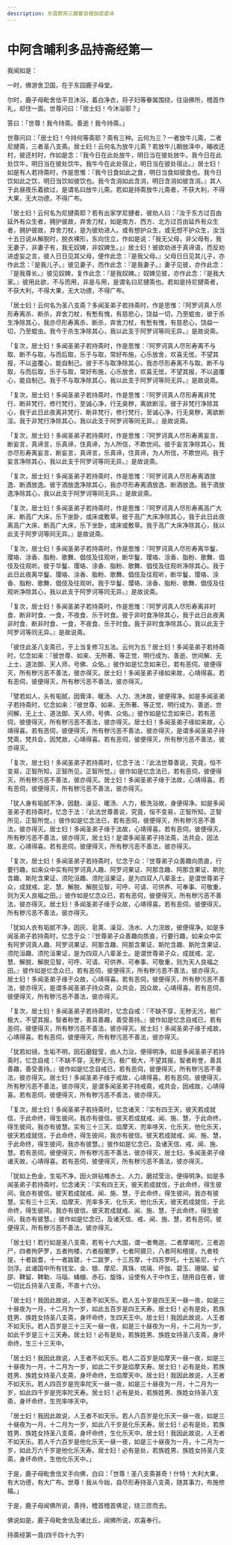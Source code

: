 ```yaml
---
description: 东晋罽宾三藏瞿昙僧伽提婆译
---
```


# 中阿含晡利多品持斋经第一

我闻如是：

一时，佛游舍卫国，在于东园鹿子母堂。

尔时，鹿子母毗舍佉平旦沐浴，着白净衣，将子妇等眷属围绕，往诣佛所，稽首作礼，却住一面。世尊问曰：「居士妇！今沐浴耶？」

答曰：「世尊！我今持斋。善逝！我今持斋。」

世尊问曰：「居士妇！今持何等斋耶？斋有三种。云何为三？一者放牛儿斋，二者尼揵斋，三者圣八支斋。居士妇！云何名为放牛儿斋？若放牛儿朝放泽中，晡收还村，彼还村时，作如是念：『我今日在此处放牛，明日当在彼处放牛。我今日在此处饮牛，明日当在彼处饮牛。我牛今在此处宿止，明日当在彼处宿止。』居士妇！如是有人若持斋时，作是思惟：『我今日食如此之食，明日当食如彼食也。我今日饮如此之饮，明日当饮如彼饮也。我今含消如此含消，明日含消如彼含消。』其人于此昼夜乐着欲过，是谓名曰放牛儿斋。若如是持斋放牛儿斋者，不获大利，不得大果，无大功德，不得广布。

「居士妇！云何名为尼揵斋耶？若有出家学尼揵者，彼劝人曰：『汝于东方过百由延外有众生者，拥护彼故，弃舍刀杖，如是南方、西方、北方过百由延外有众生者，拥护彼故，弃舍刀杖，是为彼劝进人。或有想护众生，或无想不护众生，汝当十五日说从解脱时，脱衣裸形，东向住立，作如是说：「我无父母，非父母有，我无妻子，非妻子有，我无奴婢，非奴婢生。」』居士妇！彼欲劝进于真谛语，而反劝进虚妄之言，彼人日日见其父母，便作此念：『是我父母。』父母日日见其儿子，亦作此念：『是我儿子。』彼见妻子，而作此念：『是我妻子。』妻子见彼，亦作此念：『是我尊长。』彼见奴婢，复作此念：『是我奴婢。』奴婢见彼，亦作此念：『是我大家。』彼用此欲，不与而用，非是与用，是谓名曰尼揵斋也。若如是持尼揵斋者，不获大利，不得大果，无大功德，不得广布。

「居士妇！云何名为圣八支斋？多闻圣弟子若持斋时，作是思惟：『阿罗诃真人尽形寿离杀、断杀，弃舍刀杖，有慙有愧，有慈悲心，饶益一切，乃至蜫虫，彼于杀生净除其心，我亦尽形寿离杀、断杀，弃舍刀杖，有慙有愧，有慈悲心，饶益一切，乃至蜫虫。我今于杀生净除其心，我以此支于阿罗诃等同无异。』是故说斋。

「复次，居士妇！多闻圣弟子若持斋时，作是思惟：『阿罗诃真人尽形寿离不与取、断不与取，与而后取，乐于与取，常好布施，心乐放舍，欢喜无恡，不望其报，不以盗覆心，能自制己。彼于不与取净除其心，我亦尽形寿离不与取、断不与取，与而后取，乐于与取，常好布施，心乐放舍，欢喜无恡，不望其报，不以盗覆心，能自制己。我于不与取净除其心，我以此支于阿罗诃等同无异。』是故说斋。

「复次，居士妇！多闻圣弟子若持斋时，作是思惟：『阿罗诃真人尽形寿离非梵行、断非梵行，修行梵行，至诚心净，行无臭秽，离欲断淫。彼于非梵行净除其心，我于此日此夜离非梵行、断非梵行，修行梵行，至诚心净，行无臭秽，离欲断淫。我于非梵行净除其心，我以此支于阿罗诃等同无异。』是故说斋。

「复次，居士妇！多闻圣弟子若持斋时，作是思惟：『阿罗诃真人尽形寿离妄言、断妄言，真谛言，乐真谛，住真谛，为人所信，不欺世间。彼于妄言净除其心，我亦尽形寿离妄言、断妄言，真谛言，乐真谛，住真谛，为人所信，不欺世间。我于妄言净除其心，我以此支于阿罗诃等同无异。』是故说斋。

「复次，居士妇！多闻圣弟子若持斋时，作是思惟：『阿罗诃真人尽形寿离酒放逸、断酒放逸。彼于酒放逸净除其心，我亦尽形寿离酒放逸、断酒放逸。我于酒放逸净除其心，我以此支于阿罗诃等同无异。』是故说斋。

「复次，居士妇！多闻圣弟子若持斋时，作是思惟：『阿罗诃真人尽形寿离高广大床、断高广大床，乐下坐卧，或床或敷草。彼于高广大床净除其心，我于此日此夜离高广大床、断高广大床，乐下坐卧，或床或敷草。我于高广大床净除其心，我以此支于阿罗诃等同无异。』是故说斋。

「复次，居士妇！多闻圣弟子若持斋时，作是思惟：『阿罗诃真人尽形寿离华鬘、璎珞、涂香、脂粉、歌舞、倡伎及往观听，断华鬘、璎珞、涂香、脂粉、歌舞、倡伎及往观听。彼于华鬘、璎珞、涂香、脂粉、歌舞、倡伎及往观听净除其心。我于此日此夜离华鬘、璎珞、涂香、脂粉、歌舞、倡伎及往观听，断华鬘、璎珞、涂香、脂粉、歌舞、倡伎及往观听。我于华鬘、璎珞、涂香、脂粉、歌舞、倡伎及往观听净除其心，我以此支于阿罗诃等同无异。』是故说斋。

「复次，居士妇！多闻圣弟子若持斋时，作是思惟：『阿罗诃真人尽形寿离非时食、断非时食、一食，不夜食、乐于时食。彼于非时食净除其心，我于此日此夜离非时食、断非时食、一食，不夜食、乐于时食。我于非时食净除其心，我以此支于阿罗诃等同无异。』是故说斋。

「彼住此圣八支斋已，于上当复修习五法。云何为五？居士妇！多闻圣弟子若持斋时，忆念如来：『彼世尊、如来、无所著、等正觉、明行成为、善逝、世间解、无上士、道法御、天人师，号佛、众佑。』彼作如是忆念如来已，若有恶伺，彼便得灭，所有秽污恶不善法，彼亦得灭。居士妇！多闻圣弟子缘如来故，心靖得喜。若有恶伺，彼便得灭，所有秽污恶不善法，彼亦得灭。

「譬若如人，头有垢腻，因膏泽、暖汤、人力、洗沐故，彼便得净。如是多闻圣弟子若持斋时，忆念如来：『彼世尊、如来、无所著、等正觉、明行成为、善逝、世间解、无上士、道法御、天人师，号佛、众佑。』彼作如是忆念如来已，若有恶伺，彼便得灭，所有秽污恶不善法，彼亦得灭。居士妇！多闻圣弟子缘如来故，心靖得喜。若有恶伺，彼便得灭，所有秽污恶不善法，彼亦得灭，是谓多闻圣弟子持梵斋，梵共会，因梵故，心靖得喜。若有恶伺，彼便得灭，所有秽污恶不善法，彼亦得灭。

「复次，居士妇！多闻圣弟子若持斋时，忆念于法：『此法世尊善说，究竟，恒不变易，正智所知，正智所见，正智所觉。』彼作如是忆念法已，若有恶伺，彼便得灭，所有秽污恶不善法，彼亦得灭。居士妇！多闻圣弟子缘于法故，心靖得喜。若有恶伺，彼便得灭，所有秽污恶不善法，彼亦得灭。

「犹人身有垢腻不净，因麸、澡豆、暖汤、人力，极洗浴故，身便得净。如是多闻圣弟子若持斋时，忆念于法：『此法世尊善说，究竟，恒不变易，正智所知，正智所见，正智所觉。』彼作如是忆念法已，若有恶伺，彼便得灭，所有秽污恶不善法，彼亦得灭。居士妇！多闻圣弟子缘于法故，心靖得喜。若有恶伺，彼便得灭，所有秽污恶不善法，彼亦得灭，居士妇！是谓多闻圣弟子持法斋，法共会，因法故，心靖得喜。若有恶伺，彼便得灭，所有秽污恶不善法，彼亦得灭。

「复次，居士妇！多闻圣弟子若持斋时，忆念于众：『世尊弟子众善趣向质直，行要行趣，如来众中实有阿罗诃真人趣、阿罗诃果证、阿那含趣、阿那含果证、斯陀含趣、斯陀含果证、须陀洹趣、须陀洹果证，是为四双人八辈圣士。是谓世尊弟子众，成就戒、定、慧、解脱、解脱见智，可呼、可请、可供养、可奉事、可敬重，则为天人良福之田。』彼作如是忆念众已，若有恶伺，彼便得灭，所有秽污恶不善法，彼亦得灭。居士妇！多闻圣弟子缘于众故，心靖得喜。若有恶伺，彼便得灭，所有秽污恶不善法，彼亦得灭。

「犹如人衣有垢腻不净，因灰、皂荚、澡豆、汤水、人力浣故，彼便得净。如是多闻圣弟子若持斋时，忆念于众：『世尊弟子众善趣向质直，行要行趣，如来众中实有阿罗诃真人趣、阿罗诃果证、阿那含趣、阿那含果证、斯陀含趣、斯陀含果证、须陀洹趣、须陀洹果证，是为四双人八辈圣士。是谓世尊弟子众，成就戒、定、慧、解脱、解脱见智，可呼、可请、可供养、可奉事、可敬重，则为天人良福之田。』彼作如是忆念众已，若有恶伺，彼便得灭，所有秽污恶不善法，彼亦得灭。居士妇！多闻圣弟子缘于众故，心靖得喜。若有恶伺，彼便得灭，所有秽污恶不善法，彼亦得灭，是谓多闻圣弟子持众斋，众共会，因众故，心靖得喜。若有恶伺，彼便得灭，所有秽污恶不善法，彼亦得灭。

「复次，居士妇！多闻圣弟子若持斋时，忆念自戒：『不缺不穿，无秽无污，极广极大，不望其报，智者称誉，善具善趣，善受善持。』彼作如是忆念自戒已，若有恶伺，彼便得灭，所有秽污恶不善法，彼亦得灭。居士妇！多闻圣弟子缘于戒故，心靖得喜。若有恶伺，彼便得灭，所有秽污恶不善法，彼亦得灭。

「犹若如镜，生垢不明，因石磨鋥莹，由人力治，便得明净。如是多闻圣弟子若持斋时，忆念自戒：『不缺不穿，无秽无污，极广极大，不望其报，智者称誉，善具善趣，善受善持。』彼作如是忆念自戒已，若有恶伺，彼便得灭，所有秽污恶不善法，彼亦得灭。居士妇！多闻圣弟子缘于戒故，心靖得喜。若有恶伺，彼便得灭，所有秽污恶不善法，彼亦得灭，是谓多闻圣弟子持戒斋，戒共会，因戒故，心靖得喜。若有恶伺，彼便得灭，所有秽污恶不善法，彼亦得灭。

「复次，居士妇！多闻圣弟子若持斋时，忆念诸天：『实有四王天，彼天若成就信，于此命终，得生彼间，我亦有彼信。彼天若成就戒、闻、施、慧，于此命终，得生彼间，我亦有彼慧。实有三十三天、焰摩天、兜率哆天、化乐天、他化乐天，彼天若成就信，于此命终，得生彼间，我亦有彼信。彼天若成就戒、闻、施、慧，于此命终，得生彼间，我亦有彼慧。』彼作如是忆念已，及诸天信、戒、闻、施、慧。若有恶伺，彼便得灭，所有秽污恶不善法，彼亦得灭，居士妇，多闻圣弟子缘诸天故，心靖得喜。若有恶伺，彼便得灭，所有秽污恶不善法，彼亦得灭。

「犹如上色金，生垢不净，因火排钻椎赤土、人力，磨拭莹治，便得明净。如是多闻圣弟子若持斋时，忆念诸天：『实有四王天，彼天若成就信，于此命终，得生彼间，我亦有彼信。彼天若成就戒、闻、施、慧，于此命终，得生彼间，我亦有彼慧。实有三十三天、焰摩天、兜率多天、化乐天、他化乐天，彼天若成就信，于此命终，得生彼间，我亦有彼信。彼天若成就戒、闻、施、慧，于此命终，得生彼间，我亦有彼慧。』彼作如是忆念已，及诸天信、戒、闻、施、慧，若有恶伺，彼便得灭，所有秽污恶不善法，彼亦得灭。

「居士妇！若行如是圣八支斋，若有十六大国，谓一者鸯迦，二者摩竭陀，三者迦尸，四者拘萨罗，五者拘楼，六者般闍罗，七者阿摄贝，八者阿和檀提，九者枝提，十者跋耆，十一者跋蹉，十二跋罗，十三苏摩，十四苏罗吒，十五喻尼，十六剑浮。此诸国中所有钱宝、金、银、摩尼、真珠、琉璃、坏伽、碧玉、珊瑚、留邵、鞞留、鞞勒、马瑙、蝳蝐、赤石、旋珠，设使有人于中作王，随用自在者，彼一切比丘持圣八支斋，不直十六分。

「居士妇！我因此故说，人王者不如天乐。若人五十岁是四王天一昼一夜，如是三十昼夜为一月，十二月为一岁，如此五百岁是四王天寿。居士妇！必有是处，若族姓男、族姓女持圣八支斋，身坏命终，生四天王中。居士妇！我因此故说，人王者不如天乐。若人百岁是三十三天一昼一夜，如是三十昼夜为一月，十二月为一岁，如此千岁是三十三天寿。居士妇！必有是处，若族姓男、族姓女持圣八支斋，身坏命终，生三十三天中。

「居士妇！我因此故说，人王者不如天乐。若人二百岁是焰摩天一昼一夜，如是三十昼夜为一月，十二月为一岁，如此二千岁是焰摩天寿。居士妇！必有是处，若族姓男、族姓女持圣八支斋，身坏命终，生焰摩天中。居士妇！我因此故说，人王者不如天乐。若人四百岁是兜率陀天一昼一夜，如是三十昼夜为一月，十二月为一岁，如此四千岁是兜率陀天寿。居士妇！必有是处，若族姓男、族姓女持圣八支斋，身坏命终，生兜率哆天中。

「居士妇！我因此故说，人王者不如天乐。若人八百岁是化乐天一昼一夜，如是三十昼夜为一月，十二月为一岁，如此八千岁是化乐天寿。居士妇！必有是处，若族姓男、族姓女持圣八支斋，身坏命终，生化乐天中。居士妇！我因此故说，人王者不如天乐。若人千六百岁是他化乐天一昼一夜，如是三十昼夜为一月，十二月为一岁，如此万六千岁是他化乐天寿。居士妇！必有是处，若族姓男、族姓女持圣八支斋，身坏命终，生他化乐天中。」

于是，鹿子母毗舍佉叉手向佛，白曰：「世尊！圣八支斋甚奇！什特！大利大果，有大功德，有大广布。世尊！我从今始，自尽形寿持圣八支斋，随其事力，布施修福。」

于是，鹿子母闻佛所说，善持，稽首稽首佛足，绕三匝而去。

佛说如是。鹿子母毗舍佉及诸比丘，闻佛所说，欢喜奉行。

持斋经第一竟(四千四十九字)

